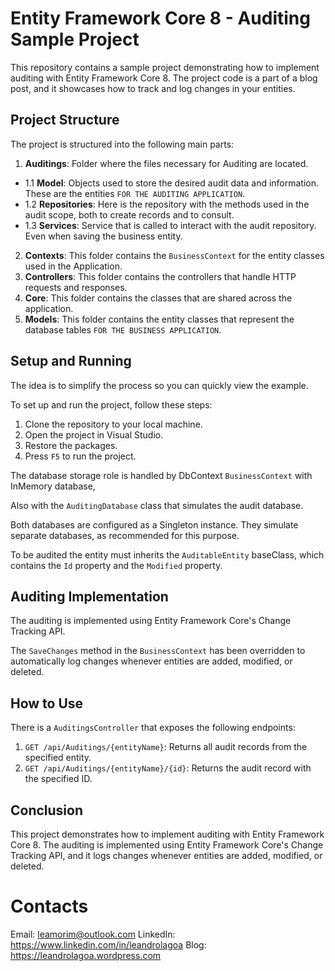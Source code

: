# Entity Framework Core 8 - Auditing Sample Project

This repository contains a sample project demonstrating how to implement auditing with Entity Framework Core 8. 
The project code is a part of a blog post, and it showcases how to track and log changes in your entities.

## Project Structure

The project is structured into the following main parts:

1. **Auditings**: Folder where the files necessary for Auditing are located.
- 1.1 **Model**: Objects used to store the desired audit data and information. These are the entities `FOR THE AUDITING APPLICATION`.
- 1.2 **Repositories**: Here is the repository with the methods used in the audit scope, both to create records and to consult.
- 1.3 **Services**: Service that is called to interact with the audit repository. Even when saving the business entity.
2. **Contexts**: This folder contains the `BusinessContext` for the entity classes used in the Application.
3. **Controllers**: This folder contains the controllers that handle HTTP requests and responses.
4. **Core**: This folder contains the classes that are shared across the application.
5. **Models**: This folder contains the entity classes that represent the database tables `FOR THE BUSINESS APPLICATION`.


## Setup and Running

The idea is to simplify the process so you can quickly view the example.

To set up and run the project, follow these steps:

1. Clone the repository to your local machine.
2. Open the project in Visual Studio.		
3. Restore the packages.
5. Press `F5` to run the project.

The database storage role is handled by DbContext `BusinessContext` with InMemory database, 

Also with the `AuditingDatabase` class that simulates the audit database.

Both databases are configured as a Singleton instance. They simulate separate databases, as recommended for this purpose.

To be audited the entity must inherits the `AuditableEntity` baseClass, which contains the `Id` property and the `Modified` property.

## Auditing Implementation

The auditing is implemented using Entity Framework Core's Change Tracking API. 

The `SaveChanges` method in the `BusinessContext` has been overridden to automatically log changes whenever entities are added, modified, or deleted.


## How to Use

There is a `AuditingsController` that exposes the following endpoints:

1. `GET /api/Auditings/{entityName}`: Returns all audit records from the specified entity.
2. `GET /api/Auditings/{entityName}/{id}`: Returns the audit record with the specified ID.

## Conclusion

This project demonstrates how to implement auditing with Entity Framework Core 8.
The auditing is implemented using Entity Framework Core's Change Tracking API, and it logs changes whenever entities are added, modified, or deleted.

# Contacts
Email: leamorim@outlook.com
LinkedIn: https://www.linkedin.com/in/leandrolagoa
Blog: https://leandrolagoa.wordpress.com